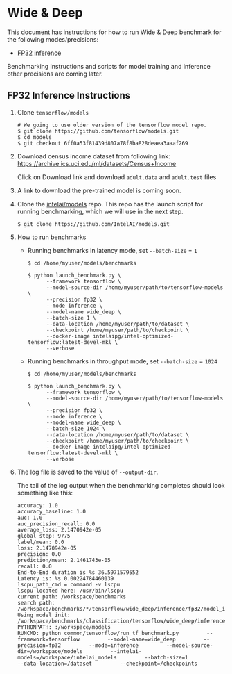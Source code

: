 # Wide & Deep

This document has instructions for how to run Wide & Deep benchmark for the
following modes/precisions:
* [FP32 inference](#fp32-inference-instructions)

Benchmarking instructions and scripts for model training and inference
other precisions are coming later.

## FP32 Inference Instructions

1. Clone `tensorflow/models` 
       
    ```
    # We going to use older version of the tensorflow model repo.
    $ git clone https://github.com/tensorflow/models.git
    $ cd models
    $ git checkout 6ff0a53f81439d807a78f8ba828deaea3aaaf269 
    ```
    
2. Download census income dataset from following link: 
https://archive.ics.uci.edu/ml/datasets/Census+Income
   
   Click on Download link and download `adult.data` and `adult.test` files

3. A link to download the pre-trained model is coming soon.
 
4. Clone the [intelai/models](https://github.com/intelai/models) repo.
This repo has the launch script for running benchmarking, which we will
use in the next step.

    ```
    $ git clone https://github.com/IntelAI/models.git
    ```
    
5. How to run benchmarks

   * Running benchmarks in latency mode, set `--batch-size` = `1`
       ``` 
       $ cd /home/myuser/models/benchmarks
    
       $ python launch_benchmark.py \ 
             --framework tensorflow \ 
             --model-source-dir /home/myuser/path/to/tensorflow-models \
             --precision fp32 \
             --mode inference \
             --model-name wide_deep \
             --batch-size 1 \
             --data-location /home/myuser/path/to/dataset \
             --checkpoint /home/myuser/path/to/checkpoint \
             --docker-image intelaipg/intel-optimized-tensorflow:latest-devel-mkl \
             --verbose
       ```
   * Running benchmarks in throughput mode, set `--batch-size` = `1024`
       ``` 
       $ cd /home/myuser/models/benchmarks
    
       $ python launch_benchmark.py \ 
             --framework tensorflow \ 
             --model-source-dir /home/myuser/path/to/tensorflow-models \
             --precision fp32 \
             --mode inference \
             --model-name wide_deep \
             --batch-size 1024 \
             --data-location /home/myuser/path/to/dataset \
             --checkpoint /home/myuser/path/to/checkpoint \
             --docker-image intelaipg/intel-optimized-tensorflow:latest-devel-mkl \
             --verbose
       ```
6. The log file is saved to the value of `--output-dir`.

   The tail of the log output when the benchmarking completes should look
   something like this:

    ```
    accuracy: 1.0
    accuracy_baseline: 1.0
    auc: 1.0
    auc_precision_recall: 0.0
    average_loss: 2.1470942e-05
    global_step: 9775
    label/mean: 0.0
    loss: 2.1470942e-05
    precision: 0.0
    prediction/mean: 2.1461743e-05
    recall: 0.0
    End-to-End duration is %s 36.5971579552
    Latency is: %s 0.00224784460139
    lscpu_path_cmd = command -v lscpu
    lscpu located here: /usr/bin/lscpu
    current path: /workspace/benchmarks
    search path: /workspace/benchmarks/*/tensorflow/wide_deep/inference/fp32/model_init.py
    Using model init: /workspace/benchmarks/classification/tensorflow/wide_deep/inference/fp32/model_init.py
    PYTHONPATH: :/workspace/models
    RUNCMD: python common/tensorflow/run_tf_benchmark.py         --framework=tensorflow         --model-name=wide_deep         --precision=fp32         --mode=inference         --model-source-dir=/workspace/models         --intelai-models=/workspace/intelai_models         --batch-size=1                  --data-location=/dataset         --checkpoint=/checkpoints
    ```

